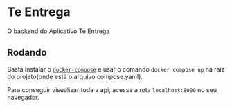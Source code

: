 # Te Entrega
O backend do Aplicativo Te Entrega

## Rodando
Basta instalar o [`docker-compose`](https://docs.docker.com/compose/install/) e usar o comando `docker compose up` na raiz do projeto(onde está o arquivo compose.yaml).

Para conseguir visualizar toda a api, acesse a rota `localhost:8000` no seu navegador.
